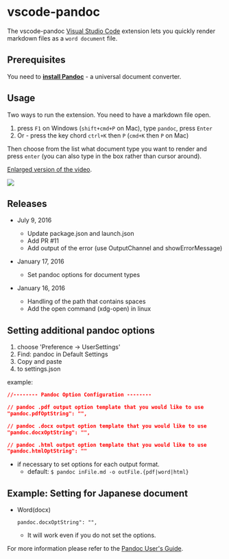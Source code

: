 # vscode-pandoc

The vscode-pandoc [Visual Studio Code](https://code.visualstudio.com/) extension lets you quickly render markdown files as a `word document` file.

## Prerequisites

You need to [**install Pandoc**](http://pandoc.org/installing.html) - a universal document converter.

## Usage

Two ways to run the extension. You need to have a markdown file open.

1. press `F1` on Windows (`shift+cmd+P` on Mac), type `pandoc`, press `Enter`
1. Or - press the key chord `ctrl+K` then `P` (`cmd+K` then `P` on Mac)

Then choose from the list what document type you want to render and press `enter` (you can also type in the box rather than cursor around).

[Enlarged version of the video](https://raw.githubusercontent.com/dfinke/vscode-pandoc/master/images/vscodePandoc.gif).

![](https://raw.githubusercontent.com/dfinke/vscode-pandoc/master/images/vscodePandoc.gif)

## Releases

* July 9, 2016
  * Update package.json and launch.json
  * Add PR #11
  * Add output of the error (use OutputChannel and showErrorMessage)

* January 17, 2016
  * Set pandoc options for document types

* January 16, 2016
  * Handling of the path that contains spaces
  * Add the open command (xdg-open) in linux

## **Setting additional pandoc options**

1. choose 'Preference -> UserSettings'
1. Find: pandoc in Default Settings
1. Copy and paste
1. to settings.json

example:

```json
//-------- Pandoc Option Configuration --------

// pandoc .pdf output option template that you would like to use
"pandoc.pdfOptString": "",

// pandoc .docx output option template that you would like to use
"pandoc.docxOptString": "",

// pandoc .html output option template that you would like to use
"pandoc.htmlOptString": ""
```

* if necessary to set options for each output format.
  * default: `$ pandoc inFile.md -o outFile.{pdf|word|html}`

## Example: Setting for Japanese document

* Word(docx)

  `pandoc.docxOptString": "",`
  * It will work even if you do not set the options.


For more information please refer to the [Pandoc User's Guide](http://pandoc.org/README.html).